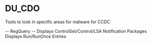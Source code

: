 # DU_CDO
Tools to look in specific areas for malware for CCDC

-- RegQuery --
  Displays ControlSet/Control/LSA Notification Packages
  Displays Run/RunOnce Entries
